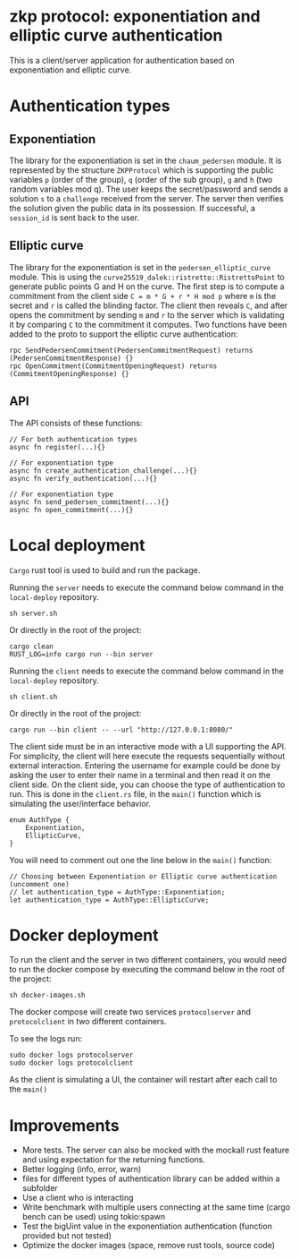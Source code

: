 # zkp protocol: exponentiation and elliptic curve authentication

This is a client/server application for authentication based on exponentiation and elliptic curve.

# Authentication types

## Exponentiation

The library for the exponentiation is set in the `chaum_pedersen` module. It is represented by the structure `ZKPProtocol` which is supporting the public variables `p` (order of the group), `q` (order of the sub group), `g` and `h` (two random variables mod q).
The user keeps the secret/password and sends a solution `s` to a `challenge` received from the server. The server then verifies the solution given the public data in its possession. If successful, a `session_id` is sent back to the user.


## Elliptic curve

The library for the exponentiation is set in the `pedersen_elliptic_curve` module. This is using the `curve25519_dalek::ristretto::RistrettoPoint` to generate public points G and H on the curve. The first step is to compute a commitment from the client side `C = m * G + r * H mod p` where `m` is the secret and `r` is called the blinding factor.
The client then reveals `C`, and after opens the commitment by sending `m` and `r` to the server which is validating it by comparing `C` to the commitment it computes.
Two functions have been added to the proto to support the elliptic curve authentication:
```
rpc SendPedersenCommitment(PedersenCommitmentRequest) returns (PedersenCommitmentResponse) {}
rpc OpenCommitment(CommitmentOpeningRequest) returns (CommitmentOpeningResponse) {}
```

## API

The API consists of these functions:

```
// For both authentication types
async fn register(...){}

// For exponentiation type
async fn create_authentication_challenge(...){}
async fn verify_authentication(...){}

// For exponentiation type
async fn send_pedersen_commitment(...){}
async fn open_commitment(...){}

```

# Local deployment

`Cargo` rust tool is used to build and run the package.

Running the `server` needs to execute the command below command in the `local-deploy` repository.

```
sh server.sh
```

Or directly in the root of the project:
```
cargo clean
RUST_LOG=info cargo run --bin server
```

Running the `client` needs to execute the command below command in the `local-deploy` repository.

```
sh client.sh
```
Or directly in the root of the project:
```
cargo run --bin client -- --url "http://127.0.0.1:8080/"
```


The client side must be in an interactive mode with a UI supporting the API. For simplicity, the client will here execute the requests sequentially without external interaction. Entering the username for example could be done by asking the user to enter their name in a terminal and then read it on the client side.
On the client side, you can choose the type of authentication to run. This is done in the `client.rs` file, in the `main()` function which is simulating the user/interface behavior.

```
enum AuthType {
    Exponentiation,
    EllipticCurve,
}
```

 You will need to comment out one the line below in the `main()` function:

```  
// Choosing between Exponentiation or Elliptic curve authentication (uncomment one)
// let authentication_type = AuthType::Exponentiation;
let authentication_type = AuthType::EllipticCurve;
```

# Docker deployment

To run the client and the server in two different containers, you would need to run the docker compose by executing the command below in the root of the project:

```
sh docker-images.sh
```
The docker compose will create two services `protocolserver` and `protocolclient` in two different containers.

To see the logs run:
```
sudo docker logs protocolserver
sudo docker logs protocolclient
```
As the client is simulating a UI, the container will restart after each call to the `main()`


# Improvements

* More tests. The server can also be mocked with the mockall rust feature and using expectation for the returning functions.
* Better logging (info, error, warn)
* files for different types of authentication library can be added within a subfolder
* Use a client who is interacting 
* Write benchmark with multiple users connecting at the same time (cargo bench can be used) using tokio:spawn
* Test the bigUint value in the exponentiation authentication (function provided but not tested)
* Optimize the docker images (space, remove rust tools, source code)




